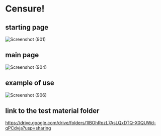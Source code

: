# Censure!


## starting page
![Screenshot (901)](https://user-images.githubusercontent.com/60044272/135522877-cf2b0686-8bbd-40c9-a564-c7a79ae723b3.png)
<br>
## main page
![Screenshot (904)](https://user-images.githubusercontent.com/60044272/135523083-6dfc7a8f-4629-48fb-ac23-5ec455f09277.png)
<br>
## example of use
![Screenshot (906)](https://user-images.githubusercontent.com/60044272/135523172-f9fe66f7-189d-4bc0-b646-e6bba83f1257.png)
<br>
## link to the test material folder
https://drive.google.com/drive/folders/1lBOhRpzL7AsLQxDTQ-X0QUWd-qPCdvja?usp=sharing
